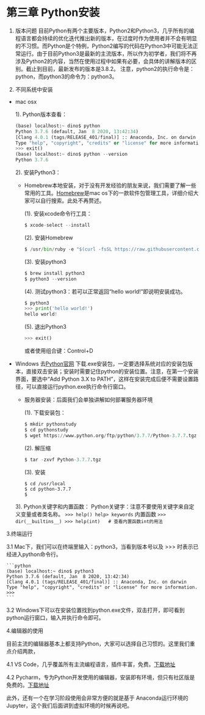# 第三章 Python安装

1. 版本问题
目前Python有两个主要版本，Python2和Python3，几乎所有的编程语言都会持续的优化迭代推出新的版本，在过度时作为使用者并不会有明显的不习惯。而Python是个特例，Python2编写的代码在Python3中可能无法正常运行。由于目前Python3是最新的主流版本，所以作为初学者，我们将不再涉及Python2的内容，当然在使用过程中如果有必要，会具体的讲解版本的区别。截止到目前，最新发布的版本是3.8.2。
注意，python2的执行命令是：python，而python3的命令为：python3。

2. 不同系统中安装

* mac osx

  1). Python版本查看：

  ```python
  (base) localhost:~ dino$ python
  Python 3.7.6 (default, Jan  8 2020, 13:42:34) 
  [Clang 4.0.1 (tags/RELEASE_401/final)] :: Anaconda, Inc. on darwin
  Type "help", "copyright", "credits" or "license" for more information.
  >>> exit()
  (base) localhost:~ dino$ python --version
  Python 3.7.6
  ```

  2). 安装Python3：
  * Homebrew本地安装，对于没有开发经验的朋友来说，我们需要了解一些常用的工具。[Homebrew](https://discourse.brew.sh/)是mac os下的一款软件包管理工具，详细介绍大家可以自行搜索。此处不再赘述。

    (1). 安装xcode命令行工具：

      ```python
      $ xcode-select --install
      ```

    (2). 安装Homebrew
    
      ```python
      $ /usr/bin/ruby -e "$(curl -fsSL https://raw.githubusercontent.com/Homebrew/install/master/install)"
      ```

    (3). 安装python3
      ```python
      $ brew install python3
      $ python3 --version
      ``` 

    (4). 测试python3：若可以正常返回“hello world!”即说明安装成功。
      ```python
      $ python3
      >>> print('hello world!')
      hello world!
      ```

    (5). 退出Python3
      ```python
      >>> exit()
      ```
      或者使用组合键：Control+D

* Windows
  去[Python官网](https://www.python.org/downloads/windows/) 下载.exe安装包，一定要选择系统对应的安装包版本，直接双击安装；安装时需要记住python的安装位置。
  ​注意，在第一个安装界面，要选中“Add Python 3.X to PATH”，这样在安装完成后便不需要设置路径，可以直接运行python.exe执行命令行窗口。

  * 服务器安装：后面我们会单独讲解如何部署服务器环境

    (1). 下载安装包：

      ```python
      $ mkdir pythonstudy
      $ cd pythonstudy
      $ wget https://www.python.org/ftp/python/3.7.7/Python-3.7.7.tgz
      ```

    (2). 解压缩
      ```python
      $ tar -zxvf Python-3.7.7.tgz
      ```

    (3). 安装
      ```
      $ cd /usr/local
      $ cd python-3.7.7
      $ 
      ```

  3). Python关键字和内置函数：
      Python关键字：注意不要使用关键字来自定义变量或者类名称。
      ```
      >>> help()
      help> keywords
      ```
      内置函数
      ```
      >>> dir(__builtins__)
      >>> help(int)   # 查看内置函数int的用法
      ```

3.终端运行

3.1 Mac下，我们可以在终端里输入​：python3，当看到版本号以及 >>> 时表示已经进入python命令行。

    ```python
    (base) localhost:~ dino$ python3
    Python 3.7.6 (default, Jan  8 2020, 13:42:34) 
    [Clang 4.0.1 (tags/RELEASE_401/final)] :: Anaconda, Inc. on darwin
    Type "help", "copyright", "credits" or "license" for more information.
    >>>
    ```

3.2 Windows下可以在安装位置找到python.exe文件，双击打开，即可看到python​运行窗口，输入并执行命令即可。


4.编辑器的使用

目前主流的编辑器基本上都支持Python，大家可以选择自己​习惯的。这里我们重点介绍两款，

4.1 VS Code，几乎覆盖所有主流编程语言，插件丰富，免费。[下载地址](https://code.visualstudio.com/)

4.2 Pycharm，专为Python开发使用的编辑器，安装即有环境，但只有社区版是免费的。[下载地址](https://www.jetbrains.com/zh-cn/pycharm/promo/)

此外，还有一个在学习阶段使用会非常方便的就是基于 Anaconda运行环境的Jupyter，这个我们后面讲到虚拟环境的时候再说吧。
